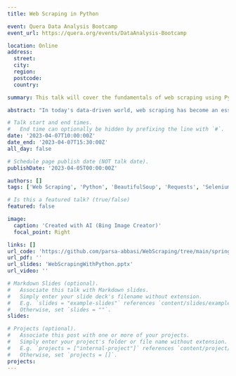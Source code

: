 ```yaml
---
title: Web Scraping in Python

event: Quera Data Analysis Bootcamp
event_url: https://quera.org/events/DataAnalysis-Bootcamp

location: Online
address:
  street: 
  city: 
  region: 
  postcode: 
  country: 

summary: This talk will cover the fundamentals of web scraping using Python, including various methods for extracting data from different types of websites, in order to equip attendees with the skills needed to analyze and gain insights from online data.

abstract: "In today's data-driven world, web scraping has become an essential skill for data analysts and researchers. With the vast amount of information available online, web scraping enables us to collect and analyze data from websites to gain insights and make informed decisions. In this talk, we will explore the fundamentals of web scraping using python, covering various libraries such as `Requests`, `BeautifulSoup4` (`bs4`), `Scrapy`, and `Selenium`. We will learn how to extract data from websites, handle different data formats, and overcome common challenges. By the end of this talk, you will have a solid foundation in web scraping and be equipped to apply these skills to real-world data analysis tasks."

# Talk start and end times.
#   End time can optionally be hidden by prefixing the line with `#`.
date: '2023-04-07T10:00:00Z'
date_end: '2023-04-07T15:30:00Z'
all_day: false

# Schedule page publish date (NOT talk date).
publishDate: '2023-04-05T00:00:00Z'

authors: []
tags: ['Web Scraping', 'Python', 'BeautifulSoup', 'Requests', 'Selenium', 'Scrapy']

# Is this a featured talk? (true/false)
featured: false

image:
  caption: 'Created with AI (Bing Image Creator)'
  focal_point: Right

links: []
url_code: 'https://github.com/parsa-abbasi/WebScraping/tree/main/spring2023'
url_pdf: ''
url_slides: 'WebScrapingWithPython.pptx'
url_video: ''

# Markdown Slides (optional).
#   Associate this talk with Markdown slides.
#   Simply enter your slide deck's filename without extension.
#   E.g. `slides = "example-slides"` references `content/slides/example-slides.md`.
#   Otherwise, set `slides = ""`.
slides: 

# Projects (optional).
#   Associate this post with one or more of your projects.
#   Simply enter your project's folder or file name without extension.
#   E.g. `projects = ["internal-project"]` references `content/project/deep-learning/index.md`.
#   Otherwise, set `projects = []`.
projects:
---
```

